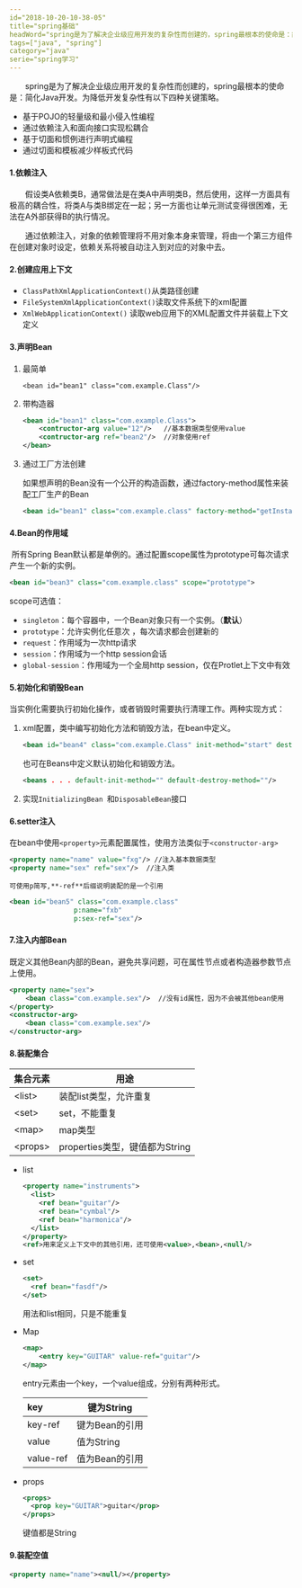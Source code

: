 ```yaml
---
id="2018-10-20-10-38-05"
title="spring基础"
headWord="spring是为了解决企业级应用开发的复杂性而创建的，spring最根本的使命是：简化Java开发。为降低开发复杂性有以下四种关键策略。 "
tags=["java", "spring"]
category="java"
serie="spring学习"
---
```

[id]:2018-08-12_1
[type]:javaee
[tag]:java,spring

&emsp;&emsp;spring是为了解决企业级应用开发的复杂性而创建的，spring最根本的使命是：简化Java开发。为降低开发复杂性有以下四种关键策略。

- 基于POJO的轻量级和最小侵入性编程
- 通过依赖注入和面向接口实现松耦合
- 基于切面和惯例进行声明式编程
- 通过切面和模板减少样板式代码

#### 1.依赖注入

​&emsp;&emsp;假设类A依赖类B，通常做法是在类A中声明类B，然后使用，这样一方面具有极高的耦合性，将类A与类B绑定在一起；另一方面也让单元测试变得很困难，无法在A外部获得B的执行情况。

​&emsp;&emsp;通过依赖注入，对象的依赖管理将不用对象本身来管理，将由一个第三方组件在创建对象时设定，依赖关系将被自动注入到对应的对象中去。

#### 2.创建应用上下文

- `ClassPathXmlApplicationContext()`从类路径创建
-  `FileSystemXmlApplicationContext()`读取文件系统下的xml配置
- `XmlWebApplicationContext()` 读取web应用下的XML配置文件并装载上下文定义

#### 3.声明Bean

1. 最简单

   `<bean id="bean1" class="com.example.Class"/>`

2. 带构造器

   ```xml
   <bean id="bean1" class="com.example.Class">
       <contructor-arg value="12"/>   //基本数据类型使用value
       <contructor-arg ref="bean2"/>  //对象使用ref
   </bean>
   ```

3. 通过工厂方法创建

   如果想声明的Bean没有一个公开的构造函数，通过factory-method属性来装配工厂生产的Bean

   ```xml
   <bean id="bean1" class="com.example.class" factory-method="getInstance"/>//getInstance为获取实例的静态方法。
   ```

#### 4.Bean的作用域

​	所有Spring Bean默认都是单例的。通过配置scope属性为prototype可每次请求产生一个新的实例。 

```xml
<bean id="bean3" class="com.example.class" scope="prototype">
```

scope可选值：

- `singleton`：每个容器中，一个Bean对象只有一个实例。（**默认**）
- `prototype`：允许实例化任意次 ，每次请求都会创建新的
- `request`：作用域为一次http请求
- `session`：作用域为一个http session会话
- `global-session`：作用域为一个全局http session，仅在Protlet上下文中有效

#### 5.初始化和销毁Bean

​	当实例化需要执行初始化操作，或者销毁时需要执行清理工作。两种实现方式： 

1. xml配置，类中编写初始化方法和销毁方法，在bean中定义。

   ```xml
   <bean id="bean4" class="com.example.Class" init-method="start" destroy-method="destroy"/>
   ```

   也可在Beans中定义默认初始化和销毁方法。

   ```xml
   <beans . . . default-init-method="" default-destroy-method=""/>
   ```

2. 实现`InitializingBean `和`DisposableBean`接口

#### 6.setter注入

​	在bean中使用`<property>`元素配置属性，使用方法类似于`<constructor-arg>`

```xml
<property name="name" value="fxg"/> //注入基本数据类型
<property name="sex" ref="sex"/>  //注入类
```

 	可使用p简写,**-ref**后缀说明装配的是一个引用

```xml
<bean id="bean5" class="com.example.class" 
                p:name="fxb" 
                p:sex-ref="sex"/>
```

#### 7.注入内部Bean

​	既定义其他Bean内部的Bean，避免共享问题，可在属性节点或者构造器参数节点上使用。

```xml
<property name="sex">
    <bean class="com.example.sex"/>  //没有id属性，因为不会被其他bean使用
</property>
<constructor-arg>
    <bean class="com.example.sex"/>
</constructor-arg>
```

#### 8.装配集合

| 集合元素         | 用途                           |
| ---------------- | ------------------------------ |
| \<list\>           | 装配list类型，允许重复         |
| \<set\>            | set，不能重复                  |
| \<map\>        | map类型                        |
| \<props\> | properties类型，键值都为String |

- list

  ```xml
  <property name="instruments">
    <list>
      <ref bean="guitar"/>
      <ref bean="cymbal"/>
      <ref bean="harmonica"/>
    </list>
  </property>
  <ref>用来定义上下文中的其他引用，还可使用<value>,<bean>,<null/>
  ```

- set

  ```xml
  <set>
    <ref bean="fasdf"/>
  </set>
  ```

  用法和list相同，只是不能重复

- Map

  ```XML
  <map>
      <entry key="GUITAR" value-ref="guitar"/>
  </map>
  ```

  entry元素由一个key，一个value组成，分别有两种形式。

  | key       | 键为String     |
  | :-------- | -------------- |
  | key-ref   | 键为Bean的引用 |
  | value     | 值为String     |
  | value-ref | 值为Bean的引用 |

- props

  ```xml
  <props>
    <prop key="GUITAR">guitar</prop>
  </props>
  ```

  键值都是String

#### 9.装配空值

```xml
<property name="name"><null/></property>
```


